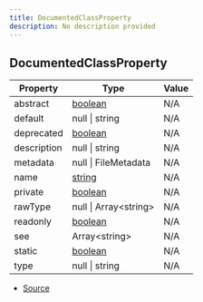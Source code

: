 ```yaml
---
title: DocumentedClassProperty
description: No description provided
---
```


## DocumentedClassProperty

| Property | Type | Value |
| ----------- | ----------- | ----------- |
| abstract | [boolean](https://developer.mozilla.org/en-US/docs/Web/JavaScript/Reference/Global_Objects/Boolean) | N/A |
| default | null \| string | N/A |
| deprecated | [boolean](https://developer.mozilla.org/en-US/docs/Web/JavaScript/Reference/Global_Objects/Boolean) | N/A |
| description | null \| string | N/A |
| metadata | null \| FileMetadata | N/A |
| name | [string](https://developer.mozilla.org/en-US/docs/Web/JavaScript/Reference/Global_Objects/String) | N/A |
| private | [boolean](https://developer.mozilla.org/en-US/docs/Web/JavaScript/Reference/Global_Objects/Boolean) | N/A |
| rawType | null \| Array\<string> | N/A |
| readonly | [boolean](https://developer.mozilla.org/en-US/docs/Web/JavaScript/Reference/Global_Objects/Boolean) | N/A |
| see | Array\<string> | N/A |
| static | [boolean](https://developer.mozilla.org/en-US/docs/Web/JavaScript/Reference/Global_Objects/Boolean) | N/A |
| type | null \| string | N/A |


- [Source](https://github.com/neplextech/micro-docgen/blob/515b36b40a80a8da0e52785839d6336deb90e3f3/src/serializers/ClassSerializer.ts#L26)